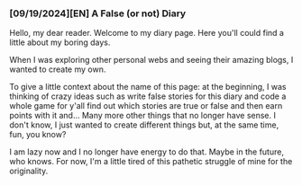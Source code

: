 
### [09/19/2024][EN] A False (or not) Diary

Hello, my dear reader. Welcome to my diary page. Here you'll could find a little about
my boring days.

When I was exploring other personal webs and seeing their amazing blogs, I wanted to create my own.

To give a little context about the name of this page: at the beginning, I was thinking of crazy ideas
such as write false stories for this diary and code a whole game for y'all find out which stories are
true or false and then earn points with it and... Many more other things that no longer have sense. I
don't know, I just wanted to create different things but, at the same time, fun, you know?

I am lazy now and I no longer have energy to do that. Maybe in the future, who knows. For now, I'm a
little tired of this pathetic struggle of mine for the originality.

